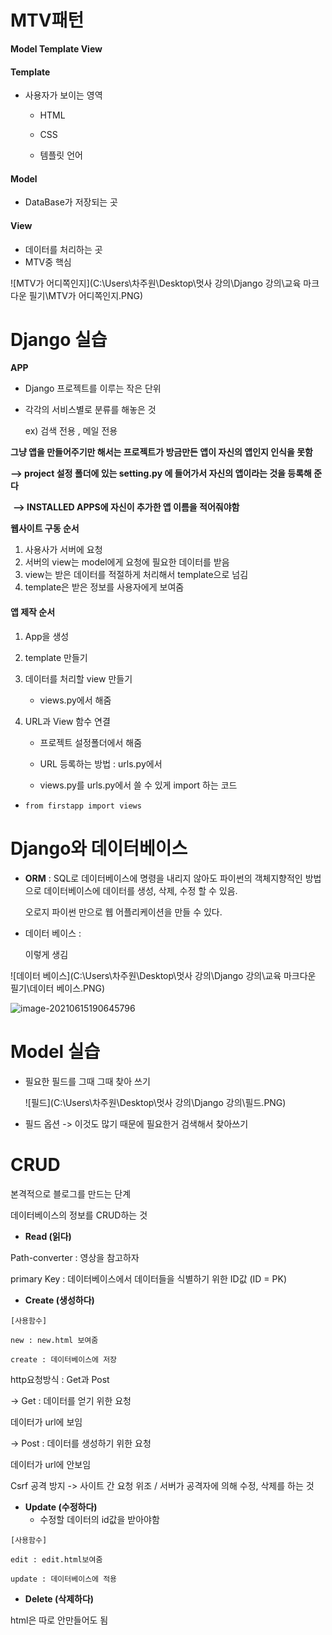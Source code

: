 # MTV패턴

**Model Template View**



#### Template

* 사용자가 보이는 영역

  * HTML

  * CSS

  * 템플릿 언어

    

#### Model

* DataBase가 저장되는 곳

  

#### View

* 데이터를 처리하는 곳
* MTV중 핵심



![MTV가 어디쪽인지](C:\Users\차주원\Desktop\멋사 강의\Django 강의\교육 마크다운 필기\MTV가 어디쪽인지.PNG)



# Django 실습



**APP**

* Django 프로젝트를 이루는 작은 단위

* 각각의 서비스별로 분류를 해놓은 것

  ex) 검색 전용 , 메일 전용



**그냥 앱을 만들어주기만 해서는 프로젝트가 방금만든 앱이 자신의 앱인지 인식을 못함**

**--> project 설정 폴더에 있는 setting.py 에 들어가서 자신의 앱이라는 것을 등록해 준다**

​	  **--> INSTALLED APPS에 자신이 추가한 앱 이름을 적어줘야함**



**웹사이트 구동 순서**

1. 사용사가 서버에 요청
2. 서버의 view는 model에게 요청에 필요한 데이터를 받음
3. view는 받은 데이터를 적절하게 처리해서 template으로 넘김
4. template은 받은 정보를 사용자에게 보여줌



#### 앱 제작 순서

1. App을 생성

2. template 만들기

   

3. 데이터를 처리할 view 만들기

   * views.py에서 해줌

   

4. URL과 View 함수 연결

   * 프로젝트 설정폴더에서 해줌

   * URL 등록하는 방법 : urls.py에서

   * views.py를 urls.py에서 쓸 수 있게 import 하는 코드

* ```
  from firstapp import views
  ```



# Django와 데이터베이스



* **ORM** : SQL로 데이터베이스에 명령을 내리지 않아도 파이썬의 객체지향적인 방법으로 데이터베이스에 데이터를 생성, 삭제, 수정 할 수 있음. 

  오로지 파이썬 만으로 웹 어플리케이션을 만들 수 있다.



 * 데이터 베이스 :

   이렇게 생김

![데이터 베이스](C:\Users\차주원\Desktop\멋사 강의\Django 강의\교육 마크다운 필기\데이터 베이스.PNG)

![image-20210615190645796](C:\Users\차주원\AppData\Roaming\Typora\typora-user-images\image-20210615190645796.png)



# Model 실습

* 필요한 필드를 그때 그때 찾아 쓰기

  ![필드](C:\Users\차주원\Desktop\멋사 강의\Django 강의\필드.PNG)



* 필드 옵션 -> 이것도 많기 때문에 필요한거 검색해서 찾아쓰기



# CRUD

본격적으로 블로그를 만드는 단계

데이터베이스의 정보를 CRUD하는 것



* **Read (읽다)**

Path-converter : 영상을 참고하자

primary Key : 데이터베이스에서 데이터들을 식별하기 위한 ID값 (ID = PK)



* **Create (생성하다)**

```
[사용함수]

new : new.html 보여줌

create : 데이터베이스에 저장
```

http요청방식 : Get과 Post

-> Get : 데이터를 얻기 위한 요청

 데이터가 url에 보임

-> Post : 데이터를 생성하기 위한 요청

 데이터가 url에 안보임

 Csrf 공격 방지 -> 사이트 간 요청 위조 / 서버가 공격자에 의해 수정, 삭제를 하는 것



* **Update (수정하다)**  
  * 수정할 데이터의 id값을 받아야함

```
[사용함수]

edit : edit.html보여줌

update : 데이터베이스에 적용
```



* **Delete (삭제하다)**

html은 따로 안만들어도 됨

